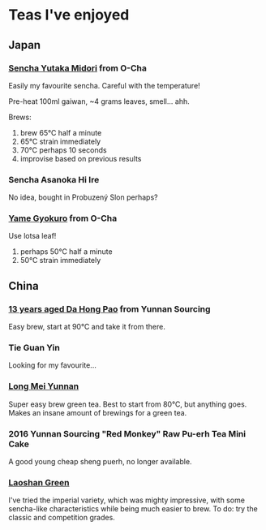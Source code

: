 # Teas I've enjoyed

## Japan

### [Sencha Yutaka Midori](https://www.o-cha.com/yutaka-midori.html) from O-Cha

Easily my favourite sencha. Careful with the temperature!

Pre-heat 100ml gaiwan, ~4 grams leaves, smell... ahh.

Brews:

1. brew 65°C half a minute
2. 65°C strain immediately
3. 70°C perhaps 10 seconds
4. improvise based on previous results


### Sencha Asanoka Hi Ire

No idea, bought in Probuzený Slon perhaps?


### [Yame Gyokuro](https://www.o-cha.com/yame-gyokuro.html) from O-Cha

Use lotsa leaf!

1. perhaps 50°C half a minute
2. 50°C strain immediately



## China

### [13 years aged Da Hong Pao](https://yunnansourcing.com/products/13-years-aged-da-hong-pao-rock-oolong-tea) from Yunnan Sourcing

Easy brew, start at 90°C and take it from there.


### Tie Guan Yin

Looking for my favourite...


### [Long Mei Yunnan](https://yunnansourcing.com/products/long-mei-yunnan-green-tea-of-zhenyuan)

Super easy brew green tea. Best to start from 80°C, but anything goes. Makes an insane amount of brewings for a green tea.

### 2016 Yunnan Sourcing "Red Monkey" Raw Pu-erh Tea Mini Cake

A good young cheap sheng puerh, no longer available.

### [Laoshan Green](https://yunnansourcing.com/products/imperial-grade-laoshan-green-tea-from-shandong)

I've tried the imperial variety, which was mighty impressive, with some sencha-like characteristics while being much easier to brew. To do: try the classic and competition grades.
